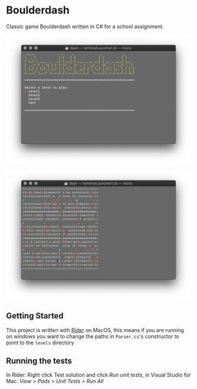 # Boulderdash

Classic game Boulderdash written in C# for a school assignment.

![welcome screen](docs/welcome-screen.png)

![game screen](docs/game-screen.png)


## Getting Started

This project is written with [Rider](https://www.jetbrains.com/rider/) on MacOS, this means if you are running on windows you want to change the paths in `Parser.cs`'s constructor to point to the `levels` directory

## Running the tests

In Rider: Right click Test solution and click  *Run unit tests*, in Visual Studio for Mac: *View > Pads > Unit Tests > Run All* 
 
